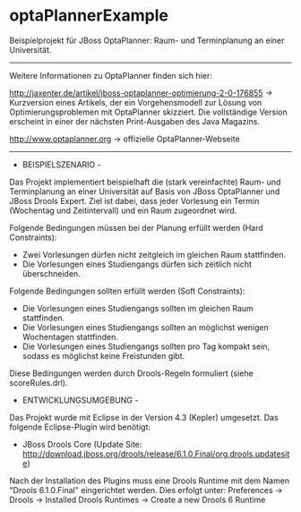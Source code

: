 optaPlannerExample
==================

Beispielprojekt für JBoss OptaPlanner: Raum- und Terminplanung an einer Universität.

-----

Weitere Informationen zu OptaPlanner finden sich hier:

http://jaxenter.de/artikel/jboss-optaplanner-optimierung-2-0-176855
-> Kurzversion eines Artikels, der ein Vorgehensmodell zur Lösung von Optimierungsproblemen mit OptaPlanner
skizziert. Die vollständige Version erscheint in einer der nächsten Print-Ausgaben des Java Magazins.

http://www.optaplanner.org
-> offizielle OptaPlanner-Webseite

-----



- BEISPIELSZENARIO -

Das Projekt implementiert beispielhaft die (stark vereinfachte) Raum- und Terminplanung an einer Universität
auf Basis von JBoss OptaPlanner und JBoss Drools Expert. Ziel ist dabei, dass jeder Vorlesung ein Termin
(Wochentag und Zeitintervall) und ein Raum zugeordnet wird.

Folgende Bedingungen müssen bei der Planung erfüllt werden (Hard Constraints):
- Zwei Vorlesungen dürfen nicht zeitgleich im gleichen Raum stattfinden.
- Die Vorlesungen eines Studiengangs dürfen sich zeitlich nicht überschneiden.

Folgende Bedingungen sollten erfüllt werden (Soft Constraints):
- Die Vorlesungen eines Studiengangs sollten im gleichen Raum stattfinden.
- Die Vorlesungen eines Studiengangs sollten an möglichst wenigen Wochentagen stattfinden.
- Die Vorlesungen eines Studiengangs sollten pro Tag kompakt sein, sodass es möglichst keine Freistunden gibt.

Diese Bedingungen werden durch Drools-Regeln formuliert (siehe scoreRules.drl).



- ENTWICKLUNGSUMGEBUNG -

Das Projekt wurde mit Eclipse in der Version 4.3 (Kepler) umgesetzt. Das folgende Eclipse-Plugin wird benötigt:

- JBoss Drools Core (Update Site: http://download.jboss.org/drools/release/6.1.0.Final/org.drools.updatesite)

Nach der Installation des Plugins muss eine Drools Runtime mit dem Namen "Drools 6.1.0.Final" eingerichtet 
werden. Dies erfolgt unter:
Preferences -> Drools -> Installed Drools Runtimes -> Create a new Drools 6 Runtime 